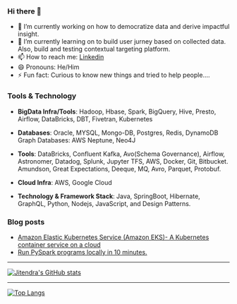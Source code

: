 ### Hi there 👋

- 🔭 I’m currently working on how to democratize data and derive impactful insight.
- 🌱 I’m currently learning on to build user jurney based on collected data. Also, build and testing contextual targeting platform.
- 📫 How to reach me: [Linkedin](https://www.linkedin.com/in/jitendra-sharma-6a863419/)
- 😄 Pronouns: He/Him
- ⚡ Fun fact: Curious to know new things and tried to help people.... 

### Tools & Technology
- **BigData Infra/Tools**:	Hadoop, Hbase, Spark, BigQuery, Hive, Presto, Airflow, DataBricks, DBT, Fivetran, Kubernetes

- **Databases**: 	Oracle, MYSQL, Mongo-DB, Postgres, Redis, DynamoDB
Graph Databases: 	AWS Neptune, Neo4J
- **Tools**: 	DataBricks, Confluent Kafka, Avo(Schema Governance), Airflow, Astronomer, Datadog, Splunk, Jupyter TFS, AWS, Docker, Git, Bitbucket. Amundson, Great Expectations, Deeque, MQ, Avro, Parquet, Protobuf.
- **Cloud Infra**:	AWS, Google Cloud

- **Technology & Framework Stack**: 	Java, SpringBoot, Hibernate, GraphQL, Python, Nodejs, JavaScript, and Design Patterns.

### Blog posts
<!-- BLOG-POST-LIST:START -->
- [Amazon Elastic Kubernetes Service &lpar;Amazon EKS&rpar;- A Kubernetes container service on a cloud](https://medium.com/@jitendrasharma42/amazon-elastic-kubernetes-service-amazon-eks-a-kubernetes-container-service-on-a-cloud-be63fd08a983?source=rss-290f348339a5------2)
- [Run PySpark programs locally in 10 minutes.](https://medium.com/@jitendrasharma42/run-pyspark-programs-locally-in-10-minutes-cf95c9490825?source=rss-290f348339a5------2)
<!-- BLOG-POST-LIST:END -->
---
[![Jitendra's GitHub stats](https://github-readme-stats.vercel.app/api?username=jsharma-cn)](https://github.com/jsharma-cn/github-readme-stats&show_icons=true)

---
[![Top Langs](https://github-readme-stats.vercel.app/api/top-langs/?username=jsharma-cn&layout=compact)](https://github.com/jsharma-cn/github-readme-stats)
<!--
**jsharma-cn/jsharma-cn** is a ✨ _special_ ✨ repository because its `README.md` (this file) appears on your GitHub profile.

Here are some ideas to get you started:

- 🔭 I’m currently working on ...
- 🌱 I’m currently learning ...
- 👯 I’m looking to collaborate on ...
- 🤔 I’m looking for help with ...
- 💬 Ask me about ...
- 📫 How to reach me: ...
- 😄 Pronouns: ...
- ⚡ Fun fact: ...
-->
